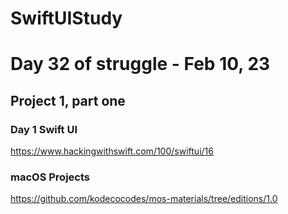 # SwiftUIStudy

<h1> Day 32 of struggle - Feb 10, 23 </h1>

<h2> Project 1, part one </h2>

<h3> Day 1 Swift UI </h3>

https://www.hackingwithswift.com/100/swiftui/16

<h3> macOS Projects </h3>

https://github.com/kodecocodes/mos-materials/tree/editions/1.0

